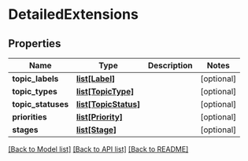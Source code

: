 # DetailedExtensions

## Properties
Name | Type | Description | Notes
------------ | ------------- | ------------- | -------------
**topic_labels** | [**list[Label]**](Label.md) |  | [optional] 
**topic_types** | [**list[TopicType]**](TopicType.md) |  | [optional] 
**topic_statuses** | [**list[TopicStatus]**](TopicStatus.md) |  | [optional] 
**priorities** | [**list[Priority]**](Priority.md) |  | [optional] 
**stages** | [**list[Stage]**](Stage.md) |  | [optional] 

[[Back to Model list]](../README.md#documentation-for-models) [[Back to API list]](../README.md#documentation-for-api-endpoints) [[Back to README]](../README.md)


